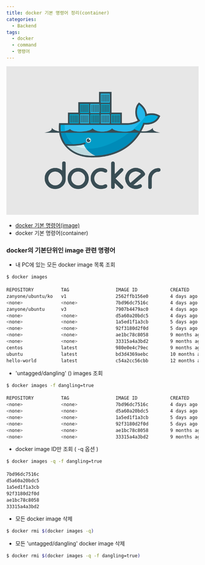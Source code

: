 ```yaml
---
title: docker 기본 명령어 정리(container)
categories:
  - Backend
tags:
  - docker
  - command
  - 명령어
---
```


![](../assets/images/2018-07-06-docker-1/docker-logo.png)

- [docker 기본 명령어(image)](https://yjkim0083.github.io/docker-1/)
- docker 기본 명령어(container)

### docker의 기본단위인 image 관련 명령어

- 내 PC에 있는 모든 docker image 목록 조회  

```bash
$ docker images 

REPOSITORY          TAG                 IMAGE ID            CREATED             SIZE
zanyone/ubuntu/ko   v1                  2562ffb156e0        4 days ago          454MB
<none>              <none>              7bd96dc7516c        4 days ago          448MB
zanyone/ubuntu      v3                  7907b4479ac0        4 days ago          447MB
<none>              <none>              d5a60a20bdc5        4 days ago          417MB
<none>              <none>              1a5ed1f1a3cb        5 days ago          416MB
<none>              <none>              92f3180d2f0d        5 days ago          223MB
<none>              <none>              ae1bc78c8058        9 months ago        223MB
<none>              <none>              33315a4a3bd2        9 months ago        223MB
centos              latest              980e0e4c79ec        9 months ago        197MB
ubuntu              latest              bd3d4369aebc        10 months ago       127MB
hello-world         latest              c54a2cc56cbb        12 months ago       1.85kB
```

- 'untagged/dangling' (<none>) images 조회  

```bash
$ docker images -f dangling=true

REPOSITORY          TAG                 IMAGE ID            CREATED             SIZE
<none>              <none>              7bd96dc7516c        4 days ago          448MB
<none>              <none>              d5a60a20bdc5        4 days ago          417MB
<none>              <none>              1a5ed1f1a3cb        5 days ago          416MB
<none>              <none>              92f3180d2f0d        5 days ago          223MB
<none>              <none>              ae1bc78c8058        9 months ago        223MB
<none>              <none>              33315a4a3bd2        9 months ago        223MB
```

- docker image ID만 조회 ( -q 옵션 )  

```bash
$ docker images -q -f dangling=true

7bd96dc7516c
d5a60a20bdc5
1a5ed1f1a3cb
92f3180d2f0d
ae1bc78c8058
33315a4a3bd2
```

- 모든 docker image 삭제  

```bash
$ docker rmi $(docker images -q)
```
 
- 모든 'untagged/dangling' docker image 삭제  

```bash
$ docker rmi $(docker images -q -f dangling=true)
```